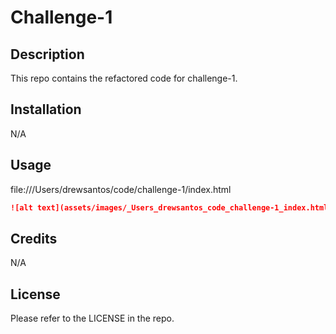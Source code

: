 # Challenge-1

## Description

This repo contains the refactored code for challenge-1.

## Installation

N/A

## Usage

file:///Users/drewsantos/code/challenge-1/index.html
```md
![alt text](assets/images/_Users_drewsantos_code_challenge-1_index.html.png)
```

## Credits

N/A

## License

Please refer to the LICENSE in the repo.
